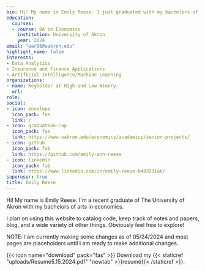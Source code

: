 ```yaml
---
bio: Hi! My name is Emily Reese. I just graduated with my bachelors of arts in economics at The University of Akron. 
education:
  courses:
  - course: BA in Economics
    institution: University of Akron
    year: 2024
email: "ear98@uakron.edu"
highlight_name: false
interests:
- Data Analytics
- Insurance and Finance Applications
- Artificial Intelligence/Machine Learning
organizations:
- name: Keyholder at High and Low Winery
  url: 
role: 
social:
- icon: envelope
  icon_pack: fas
  link: /
- icon: graduation-cap
  icon_pack: fas
  link: https://www.uakron.edu/economics/academics/senior-projects/
- icon: github
  icon_pack: fab
  link: https://github.com/emily-ann-reese
- icon: linkedin
  icon_pack: fab
  link: https://www.linkedin.com/in/emily-reese-b483231a6/
superuser: true
title: Emily Reese
---
```


Hi! My name is Emily Reese. I'm a recent graduate of The University of Akron with my bachelors of arts in economics.  

I plan on using this website to catalog code, keep track of notes and papers, blog, and a wide variety of other things. Obviously feel free to explore!

NOTE: I am currently making some changes as of 05/24/2024 and most pages are placeholders until I am ready to make additional changes.

{{< icon name="download" pack="fas" >}} Download my {{< staticref "uploads/Resume5.15.2024.pdf" "newtab" >}}resumé{{< /staticref >}}.



